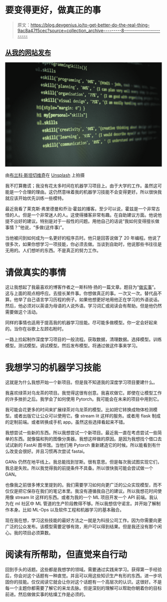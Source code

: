 # 要变得更好，做真正的事

> 原文：<https://blog.devgenius.io/to-get-better-do-the-real-thing-9ac8a47f5cec?source=collection_archive---------8----------------------->

## [从我的网站发布](http://www.tobiolabode.com/blog/2020/10/25/to-get-better-do-the-real-thing)

![](img/abacf13a45145678d2f81f7229e4afe1.png)

由[布兰科·斯坦切维奇](https://unsplash.com/@landb?utm_source=medium&utm_medium=referral)在 [Unsplash](https://unsplash.com?utm_source=medium&utm_medium=referral) 上拍摄

我不打算撒谎；我没有花太多时间在机器学习项目上。由于大学的工作。虽然这可能是一个合理的理由。这仍然意味着我的机器学习技能不会变得更好。所以很快我就应该开始优先训练一些模特。

最近我看了莱克斯·弗里德曼和乔治·霍兹的播客。至少可以说，霍兹是一个非常古怪的人。但是一个非常迷人的人。这使得播客非常有趣。在自助建议方面。他说他提不出好的建议。特别是对于一般性的问题。用他自己的话说“我如何变得擅长做事情？”他说，“多做(这件事)”。

当他被问到如何成为一名更好的程序员时。他只是回答说做了 20 年编程。他说了很多次，如果你想学习一项技能，你必须去做。当谈到自助时，他说那些书往往是无用的。人们想听的东西。不是真正的努力工作。

# 请做真实的事情

这让我想起了我最喜欢的博客作者之一斯科特·扬的一篇文章。题目为“[做实事](https://www.scotthyoung.com/blog/2020/05/04/do-the-real-thing/)”。这与上面的观点相呼应。去擅长某件事。你想做真正的事。一次又一次。替代品不算。他举了自己语言学习历程的例子。如果他想更好地用他正在学习的外语说话。然后，他必须对以英语为母语的人说外语。学习词汇或阅读会有帮助。但是他仍然需要做这个活动。

同样的事情也适用于提高我的机器学习技能。尽可能多做模型。你一定会好起来的。当你在谷歌上左顾右盼时。

一路上捡起制作深度学习项目的一般流程。获取数据，清理数据。选择模型。训练模型。测试模型。调试模型。然后发布模型。将通过做这件事来学习。

# 我想学习的机器学习技能

这就是为什么我想开始一个新项目。但是我不知道我的深度学习项目要建什么。

我喜欢绿茶对乌龙茶的项目。我觉得这很有创意。我喜欢做它。即使在让模型工作的许多挫折之后。我学会了如何使用 Pytorch。我可能会在未来的项目中用到它。

我可能会花更多的时间来扩展绿茶对乌龙茶的模型。比如把它转换成物体检测模型。或者出版它让公众可以使用它。像 stream lit 这样的服务。或者用 flask 制成的定制前端。或者转换成手机 app。虽然这些选择看起来不错。

我想尝试一些新的东西。所以我想尝试一个新项目。最近我一直在考虑尝试一些简单的东西。就像猫和狗的图像分类器。我想这样做的原因。是因为我想找个借口去试试新的 FastAI 图书馆。当他们用 Pytorch 重新建造它的时候。所以能看到有什么改变会很好。并且习惯再次尝试 fastai。

GANs 仍然在地平线上。我总能找到甘斯。很有意思。但是每次我试图实现它们，我总是失败。所以我觉得我的前提条件不具备。所以很快我可能会尝试做一个 GAN。

也像我之前很多博文里提到的。我们需要学习如何向更广泛的公众实现模型，而不仅仅是把它保存在我们的笔记本里。我没有遵循我自己的建议。所以我想花时间使用像 stream lit 这样的东西。或者为我的一个 ML 项目开发一个 API 前端。我认为在 ml 社区中 ML 管道的生产阶段教得不够。所以我想信守诺言。并开始了解制作本身。比如 ML-Ops 以及软件工程和机器学习的基本融合。

现在我在想，学习这些技能的最好方法之一就是为科技公司工作。因为你需要向更广泛的公众发布。该模型需要足够有效，用户可以得到结果。但是我还没有那个闲心。我的项目必须算数。

# 阅读有所帮助，但直觉来自行动

回到手头的话题。这些都是我想学的领域。需要通过实践来学习。获得第一手经验后，你会对这个话题有一种直觉。并且可以用这些知识生产有形的东西。进一步巩固你的技能。仅仅阅读它就会让你对这个话题有一个高层次的认识。这很好。不是每一个主题你都需要了解它的来龙去脉。但是深刻的理解可以帮助你朝着你的目标前进。然后做做实事的枯燥工作是必须的。